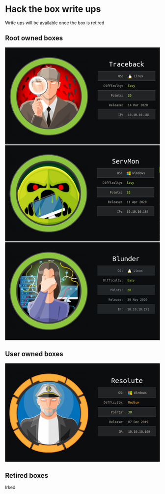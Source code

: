 # Hack the box write ups
Write ups will be available once the box is retired
## Root owned boxes
![Alt text](Traceback.png)
![Alt text](ServMon.png)
![Alt text](Blunder.png)
## User owned boxes
![Alt text](Resolute.png)
## Retired boxes
Irked


